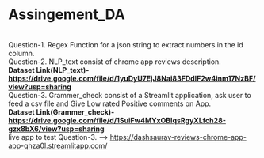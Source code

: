 # Assingement_DA
</br>Question-1. Regex Function for a json string to extract numbers in the id column.
</br>Question-2. NLP_text consist of chrome app reviews description.
</br><b>Dataset Link(NLP_text)- https://drive.google.com/file/d/1yuDyU7EjJ8Nai83FDdIF2w4inm17NzBF/view?usp=sharing </b>
</br>Question-3. Grammer_check consist of a Streamlit application, ask user to feed a csv file and Give Low rated Positive comments on App.
</br><b>Dataset Link(Grammer_check)- https://drive.google.com/file/d/1SuiFw4MYxOBlqsRgyXLfch28-gzx8bX6/view?usp=sharing </b>
</br>live app to test Question-3. --> https://dashsaurav-reviews-chrome-app-app-qhza0l.streamlitapp.com/
